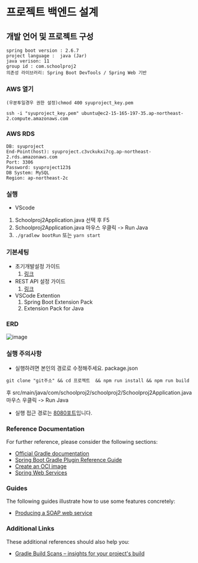# 프로젝트 백엔드 설계

## 개발 언어 및 프로젝트 구성
```
spring boot version : 2.6.7
project language :  java (Jar)
java verison: 11
group id : com.schoolproj2
의존성 라이브러리: Spring Boot DevTools / Spring Web 기반
```
### AWS 열기
```
(우분투일경우 권한 설정)chmod 400 syuproject_key.pem

ssh -i "syuproject_key.pem" ubuntu@ec2-15-165-197-35.ap-northeast-2.compute.amazonaws.com
```
### AWS RDS
```
DB: syuproject
End-Point(host): syuproject.c3vckukxi7cg.ap-northeast-2.rds.amazonaws.com
Port: 3306
Password: syuproject123$
DB System: MySQL
Region: ap-northeast-2c
```

### 실행
- VScode
1. Schoolproj2Application.java 선택 후 F5
2. Schoolproj2Application.java 마우스 우클릭 -> Run Java
3. `./gradlew bootRun` 또는 `yarn start`

### 기본세팅
- 초기개발설정 가이드
  1. [링크](https://tech.devgd.com/9?category=962554)
- REST API 설정 가이드
  1. [링크](https://tech.devgd.com/13?category=962554)
- VSCode Extention
  1. Spring Boot Extension Pack
  2. Extension Pack for Java

### ERD
![image](https://user-images.githubusercontent.com/23623248/164979214-06c04b63-e36b-4958-9be5-749df3fbcb66.png)

### 실행 주의사항
- 실행하려면 본인의 경로로 수정해주세요. package.json

```
git clone "git주소" && cd 프로젝트  && npm run install && npm run build
```
후 src/main/java/com/schoolproj2/schoolproj2/Schoolproj2Application.java 마우스 우클릭 -> Run Java
- 실행 접근 경로는 [8080포트](http://localhost:8080/)입니다.













### Reference Documentation
For further reference, please consider the following sections:

* [Official Gradle documentation](https://docs.gradle.org)
* [Spring Boot Gradle Plugin Reference Guide](https://docs.spring.io/spring-boot/docs/2.6.7/gradle-plugin/reference/html/)
* [Create an OCI image](https://docs.spring.io/spring-boot/docs/2.6.7/gradle-plugin/reference/html/#build-image)
* [Spring Web Services](https://docs.spring.io/spring-boot/docs/2.6.7/reference/htmlsingle/#boot-features-webservices)

### Guides
The following guides illustrate how to use some features concretely:

* [Producing a SOAP web service](https://spring.io/guides/gs/producing-web-service/)

### Additional Links
These additional references should also help you:

* [Gradle Build Scans – insights for your project's build](https://scans.gradle.com#gradle)


